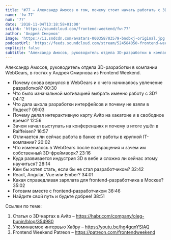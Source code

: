 ```yaml
---
title: "#77 – Александр Амосов о том, почему стоит начать работать с 3D в браузере"
name: 'fw-77'
num: '77'
date: '2018-11-04T13:18:58+01:00'
scLink: 'https://soundcloud.com/frontend-weekend/fw-77'
author: 'Андрей Смирнов'
image: 'https://i1.sndcdn.com/avatars-000358703579-bnobxj-original.jpg'
podcastUrl: 'https://feeds.soundcloud.com/stream/524584050-frontend-weekend-fw-77.m4a'
explicit: false
subtitle: "Александр Амосов, руководитель отдела 3D-разработки в компании WebGears, в гостях у Андрея Смирнова из Frontend Weekend. "
---
```

Александр Амосов, руководитель отдела 3D-разработки в компании WebGears, в гостях у Андрея Смирнова из Frontend Weekend. 

- Почему снова вернулся в WebGears и с чего начиналось увлечение разработкой? <timecode>00:30</timecode>
- Что было изначальной мотивацией выбрать именно работу с 3D? <timecode>04:12</timecode>
- Что дала школа разработки интерфейсов и почему не взяли в Яндекс? <timecode>09:03</timecode>
- Почему делал интерактивную карту Avito на хакатоне и в свободное время? <timecode>12:56</timecode>
- Зачем начал выступать на конференциях и почему в итоге ушёл в Raiffeisen? <timecode>16:57</timecode>
- Отличается ли сейчас работа в банке от работы в крупной IT-компании? <timecode>20:02</timecode>
- Что изменилось в WebGears после возвращения и зачем им собственный 3D-фреймворк? <timecode>23:16</timecode>
- Куда развивается индустрия 3D в вебе и сложно ли сейчас этому научиться? <timecode>28:14</timecode>
- Кем бы хотел стать, если бы не стал разработчиком? <timecode>32:42</timecode>
- React, Angular, Vue или Ember? <timecode>34:01</timecode>
- Какая справедливая зарплата для frontend-разработчика в Москве? <timecode>35:02</timecode>
- Готовим вместе с frontend-разработчиком <timecode>36:46</timecode>
- Найдите свой путь и будьте добрее! <timecode>38:51</timecode>

Ссылки по теме:
1) Статья о 3D-картах в Avito – https://habr.com/company/oleg-bunin/blog/354980
2) Упоминаемое интервью Хабру – https://youtu.be/hg4gqnYSlAQ
3) Frontend Weekend Patreon – https://patreon.com/frontendweekend